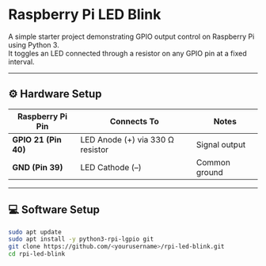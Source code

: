 # Raspberry Pi LED Blink

A simple starter project demonstrating GPIO output control on Raspberry Pi using Python 3.  
It toggles an LED connected through a resistor on any GPIO pin at a fixed interval.

---

## ⚙️ Hardware Setup

| Raspberry Pi Pin | Connects To | Notes |
|------------------|-------------|-------|
| **GPIO 21 (Pin 40)** | LED Anode (+) via 330 Ω resistor | Signal output |
| **GND (Pin 39)** | LED Cathode (–) | Common ground |

---

## 💻 Software Setup

```bash
sudo apt update
sudo apt install -y python3-rpi-lgpio git
git clone https://github.com/<yourusername>/rpi-led-blink.git
cd rpi-led-blink
